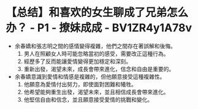 # 【总结】和喜欢的女生聊成了兄弟怎么办？ - P1 - 撩妹成成 - BV1ZR4y1A78v

-   余春嬌和張志明之間的感情變得複雜，他們之間存在著誤解和後悔。
    1.  男人在照顧女人時可能忽略當初的感受，需要改正這種行為。
    2.  經歷多了反而能讓愛情變得更加穩定和深刻。
    3.  重新出發，渴望未來，成長會帶來進化，信念和自由是重要的。
-   余春嬌意識到愛情和情感是複雜的，但他願意接受這種複雜性。
    1.  他願意為愛情付出努力，即使面對困難和犧牲。
    2.  他希望能夠重生出發，渴望未來，並且相信成長會帶來進化。
    3.  他堅信自由和信念，並且願意接受愛情的挑戰和變化。